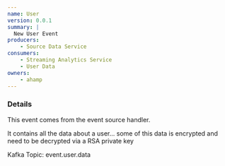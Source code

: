 ```yaml
---
name: User
version: 0.0.1
summary: |
  New User Event 
producers:
    - Source Data Service
consumers:
    - Streaming Analytics Service
    - User Data
owners:
    - ahamp
---
```



### Details

This event comes from the event source handler.

It contains all the data about a user... some of this data is encrypted and need to be decrypted via a RSA private key

Kafka Topic:  event.user.data

<NodeGraph title="Consumer / Producer Diagram" />

<Schema />
